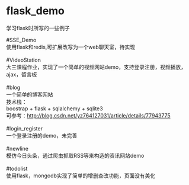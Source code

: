 # flask_demo
学习flask时所写的一些例子

#SSE_Demo</br>
使用flask和redis,可扩展改写为一个web聊天室，待实现</br>
</br>
#VideoStation</br>
大三课程作业，实现了一个简单的视频网站demo，支持登录注册，视频播放，ajax，留言板</br>
</br>
#blog</br>
一个简单的博客网站</br>
技术栈： </br>
boostrap + flask + sqlalchemy + sqlite3</br>
可参考：http://blog.csdn.net/yz764127031/article/details/77943775</br>
</br>
#login_register</br>
一个登录注册的demo，未完善</br>
</br>
#newline</br>
模仿今日头条，通过爬虫抓取RSS等来构造的资讯网站demo</br>
</br>
#todolist</br>
使用flask，mongodb实现了简单的增删查改功能，页面没有美化</br>
</br>
